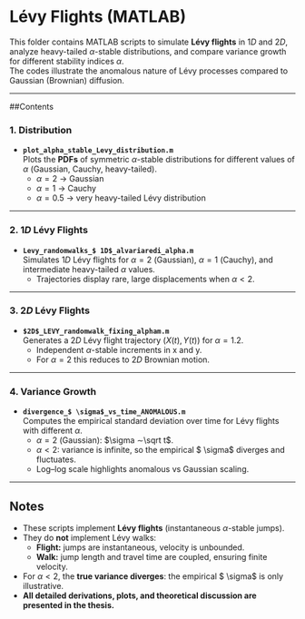 # Lévy Flights (MATLAB)

This folder contains MATLAB scripts to simulate **Lévy flights** in $1D$ and $2D$, analyze heavy-tailed $\alpha$-stable distributions, and compare variance growth for different stability indices $\alpha$.  
The codes illustrate the anomalous nature of Lévy processes compared to Gaussian (Brownian) diffusion.

---

##Contents

### 1. Distribution
- **`plot_alpha_stable_Levy_distribution.m`**  
  Plots the **PDFs** of symmetric $\alpha$-stable distributions for different values of $\alpha$ (Gaussian, Cauchy, heavy-tailed).  
  - $\alpha = 2$ → Gaussian  
  - $\alpha = 1$ → Cauchy  
  - $\alpha = 0.5$ → very heavy-tailed Lévy distribution

---

### 2. $1D$ Lévy Flights
- **`Levy_randomwalks_$ 1D$_alvariaredi_alpha.m`**  
  Simulates $1D$ Lévy flights for $\alpha = 2$ (Gaussian), $\alpha = 1$ (Cauchy), and intermediate heavy-tailed $\alpha$ values.  
  - Trajectories display rare, large displacements when $\alpha  < 2$.  

---

### 3. $2D$ Lévy Flights
- **`$2D$_LEVY_randomwalk_fixing_alpham.m`**  
  Generates a $2D$ Lévy flight trajectory $(X(t), Y(t))$ for $\alpha = 1$.2.  
  - Independent $\alpha$-stable increments in x and y.  
  - For $\alpha = 2$ this reduces to $2D$ Brownian motion.  

---

### 4. Variance Growth
- **`divergence_$ \sigma$_vs_time_ANOMALOUS.m`**  
  Computes the empirical standard deviation over time for Lévy flights with different $\alpha$.  
  - $\alpha = 2$ (Gaussian): $\sigma ∼\sqrt t$.  
  - $\alpha  < 2$: variance is infinite, so the empirical $ \sigma$ diverges and fluctuates.  
  - Log–log scale highlights anomalous vs Gaussian scaling.  

---

## Notes

- These scripts implement **Lévy flights** (instantaneous $\alpha$-stable jumps).  
- They do **not** implement Lévy walks:  
  - **Flight:** jumps are instantaneous, velocity is unbounded.  
  - **Walk:** jump length and travel time are coupled, ensuring finite velocity.  
- For $\alpha  < 2$, the **true variance diverges**: the empirical $ \sigma$ is only illustrative.  
- **All detailed derivations, plots, and theoretical discussion are presented in the thesis.**
